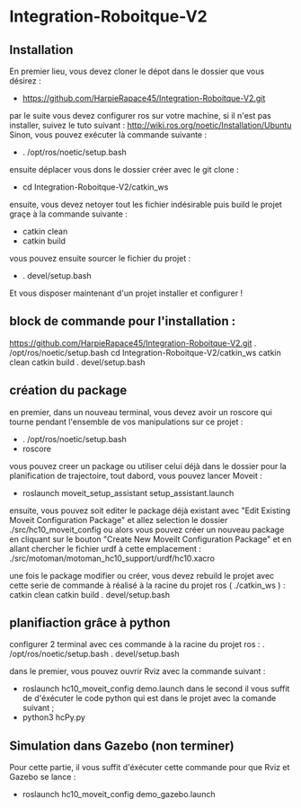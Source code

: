 # Integration-Roboitque-V2

## Installation

En premier lieu, vous devez cloner le dépot dans le dossier que vous désirez : 
  - https://github.com/HarpieRapace45/Integration-Roboitque-V2.git
  
par le suite vous devez configurer ros sur votre machine, si il n'est pas installer, suivez le tuto suivant : http://wiki.ros.org/noetic/Installation/Ubuntu
Sinon, vous pouvez exécuter là commande suivante : 
  - . /opt/ros/noetic/setup.bash
  
ensuite déplacer vous dons le dossier créer avec le git clone : 
  - cd Integration-Roboitque-V2/catkin_ws

ensuite, vous devez netoyer tout les fichier indésirable puis build le projet graçe à la commande suivante :
   - catkin clean
   - catkin build
   
 vous pouvez ensuite sourcer le fichier du projet : 
   - . devel/setup.bash
   
Et vous disposer maintenant d'un projet installer et configurer !

## block de commande pour l'installation :

https://github.com/HarpieRapace45/Integration-Roboitque-V2.git
. /opt/ros/noetic/setup.bash
 cd Integration-Roboitque-V2/catkin_ws
catkin clean
catkin build
. devel/setup.bash

## création du package 
en premier, dans un nouveau terminal, vous devez avoir un roscore qui tourne pendant l'ensemble de vos manipulations sur ce projet : 
   - . /opt/ros/noetic/setup.bash
   - roscore

vous pouvez creer un package ou utiliser celui déjà dans le dossier pour la planification de trajectoire, tout dabord, vous pouvez lancer Moveit :
  - roslaunch moveit_setup_assistant setup_assistant.launch
  
ensuite, vous pouvez soit editer le package déjà existant avec "Edit Existing Moveit Configuration Package" et allez selection le dossier ./src/hc10_moveit_config  ou alors vous pouvez créer un nouveau package en cliquant sur le bouton "Create New Moveilt Configuration Package" et en allant chercher le fichier urdf à cette emplacement :  ./src/motoman/motoman_hc10_support/urdf/hc10.xacro

une fois le package modifier ou créer, vous devez rebuild le projet avec cette serie de commande à réalisé à la racine du projet ros ( ./catkin_ws ) : 
  catkin clean
  catkin build
  . devel/setup.bash
  
  
## planifiaction grâce à python 

configurer 2 terminal avec ces commande à la racine du projet ros :
  . /opt/ros/noetic/setup.bash
  . devel/setup.bash
  
dans le premier, vous pouvez ouvrir Rviz avec la commande suivant :
  - roslaunch hc10_moveit_config demo.launch
dans le second il vous suffit de d'éxécuter le code python qui est dans le projet avec la comande suivant ;
  - python3 hcPy.py
  
## Simulation dans Gazebo (non terminer) 

Pour cette partie, il vous suffit d'éxécuter cette commande pour que Rviz et Gazebo se lance :
  - roslaunch hc10_moveit_config demo_gazebo.launch
  
